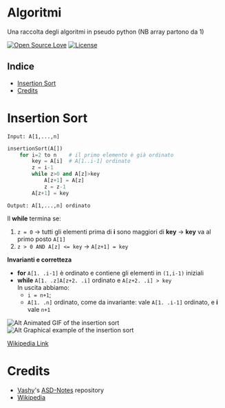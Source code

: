 # Algoritmi

Una raccolta degli algoritmi in pseudo python (NB array partono da 1)

[![Open Source Love](https://badges.frapsoft.com/os/v1/open-source.svg?v=103)](https://opensource.org/licenses/Apache-2.0) [![License](https://img.shields.io/badge/license-Apache%202.0-blue.svg)](https://www.apache.org/licenses/LICENSE-2.0)

## Indice

- [Insertion Sort](#insertion-sort)
- [Credits](#credits)


# Insertion Sort

`Input: A[1,...,n]`

```python
insertionSort(A[])
	for i=2 to n	# il primo elemento è già ordinato
		key = A[i]  # A[1..i-1] ordinato
		z = i-1
		while z>0 and A[z]>key
			A[z+1] = A[z]
			z = z-1
		A[z+1] = key
```

`Output: A[1,...,n] ordinato`

Il **while** termina se:

1. `z = 0` -> tutti gli elementi prima di **i** sono maggiori di **key** -> **key** va al primo posto `A[1]`
2. `z > 0 AND A[z] <= key` -> `A[z+1] = key`
	
**Invarianti e corretteza**

- **for** `A[1. .i-1]` è ordinato e contiene gli elementi in `(1,i-1)` iniziali
- **while**	`A[1. .z]A[z+2. .i]` ordinato e `A[z+2. .i] > key`</br>
	In uscita abbiamo:
	- `i = n+1`;
	- `A[1. .n]` ordinato, come da invariante: vale `A[1. .i-1]` ordinato, e **i** vale `n+1`

![Alt Animated GIF of the insertion sort](https://upload.wikimedia.org/wikipedia/commons/4/42/Insertion_sort.gif)
![Alt Graphical example of the insertion sort](https://upload.wikimedia.org/wikipedia/commons/0/0f/Insertion-sort-example-300px.gif)

[Wikipedia Link](https://en.wikipedia.org/wiki/Insertion_sort "Insertion Sort link to Wikipedia")

# Credits

* [Vashy](https://github.com/Vashy)'s [ASD-Notes](https://github.com/Vashy/ASD-Notes) repository
* [Wikipedia](https://en.wikipedia.org)
